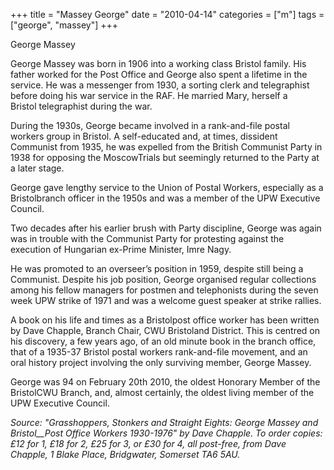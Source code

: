 +++
title = "Massey George"
date = "2010-04-14"
categories = ["m"]
tags = ["george", "massey"]
+++

George Massey

George Massey was born in 1906 into a working class Bristol family. His father worked for the Post Office and George also spent a lifetime in the service. He was a messenger from 1930, a sorting clerk and telegraphist before doing his war service in the RAF. He married Mary, herself a Bristol telegraphist during the war.

During the 1930s, George became involved in a rank-and-file postal workers group in Bristol. A self-educated and, at times, dissident Communist from 1935, he was expelled from the British Communist Party in 1938 for opposing the MoscowTrials but seemingly returned to the Party at a later stage.

George gave lengthy service to the Union of Postal Workers, especially as a Bristolbranch officer in the 1950s and was a member of the UPW Executive Council.

Two decades after his earlier brush with Party discipline, George was again was in trouble with the Communist Party for protesting against the execution of Hungarian ex-Prime Minister, Imre Nagy.

He was promoted to an overseer’s position in 1959, despite still being a Communist. Despite his job position, George organised regular collections among his fellow managers for postmen and telephonists during the seven week UPW strike of 1971 and was a welcome guest speaker at strike rallies.

A book on his life and times as a Bristolpost office worker has been written by Dave Chapple, Branch Chair, CWU Bristoland District. This is centred on his discovery, a few years ago, of an old minute book in the branch office, that of a 1935-37 Bristol postal workers rank-and-file movement, and an oral history project involving the only surviving member, George Massey.

George was 94 on February 20th 2010, the oldest Honorary Member of the BristolCWU Branch, and, almost certainly, the oldest living member of the UPW Executive Council.

_Source: "Grasshoppers, Stonkers and Straight Eights: George Massey and_ _Bristol__Post Office Workers 1930-1976" by Dave Chapple. To order copies: £12 for 1, £18 for 2, £25 for 3, or £30 for 4, all post-free, from Dave Chapple, 1 Blake Place, Bridgwater, Somerset TA6 5AU._
